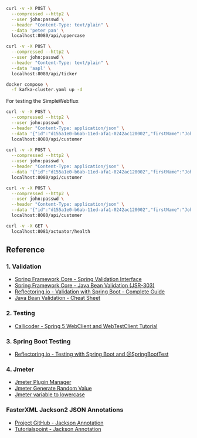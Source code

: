 ```bash
curl -v -X POST \
  --compressed --http2 \
  --user john:passwd \
  --header "Content-Type: text/plain" \
  --data 'peter pan' \
  localhost:8080/api/uppercase

curl -v -X POST \
  --compressed --http2 \
  --user john:passwd \
  --header "Content-Type: text/plain" \
  --data 'aapl' \
  localhost:8080/api/ticker
```

```bash
docker compose \
  -f kafka-cluster.yaml up -d
```

For testing the SimpleWebflux

```bash
curl -v -X POST \
  --compressed --http2 \
  --user john:passwd \
  --header "Content-Type: application/json" \
  --data '{"id":"d155a1e0-b6ab-11ed-afa1-0242ac120002","firstName":"Johnny","lastName":"Doe","email":"johnny.doe@gmail.com"}' \
  localhost:8080/api/customer
  
curl -v -X POST \
  --compressed --http2 \
  --user john:passwd \
  --header "Content-Type: application/json" \
  --data '{"id":"d155a1e0-b6ab-11ed-afa1-0242ac120002","firstName":"John","lastName":"Doe","email":"john.doe@gmail.com"}' \
  localhost:8080/api/customer

curl -v -X POST \
  --compressed --http2 \
  --user john:passwd \
  --header "Content-Type: application/json" \
  --data '{"id":"d155a1e0-b6ab-11ed-afa1-0242ac120002","firstName":"John","lastName":"Doe","email":"Invalid Email Address"}' \
  localhost:8080/api/customer
```
```bash
curl -v -X GET \
  localhost:8081/actuator/health
```

## Reference

### 1. Validation
* [Spring Framework Core - Spring Validation Interface](https://docs.spring.io/spring-framework/docs/current/reference/html/core.html#validator)
* [Spring Framework Core - Java Bean Validation (JSR-303)](https://docs.spring.io/spring-framework/docs/current/reference/html/core.html#validation-beanvalidation)
* [Reflectoring.io - Validation with Spring Boot - Complete Guide](https://reflectoring.io/bean-validation-with-spring-boot/)
* [Java Bean Validation - Cheat Sheet](https://nullbeans.com/the-java-bean-validation-cheet-sheet/)

### 2. Testing
* [Callicoder - Spring 5 WebClient and WebTestClient Tutorial](https://www.callicoder.com/spring-5-reactive-webclient-webtestclient-examples/)

### 3. Spring Boot Testing
* [Reflectoring.io - Testing with Spring Boot and @SpringBootTest](https://reflectoring.io/spring-boot-test/)

### 4. Jmeter 
* [Jmeter Plugin Manager](https://jmeter-plugins.org/wiki/PluginsManager/)
* [Jmeter Generate Random Value](https://hkrtrainings.com/jmeter-random-string#Jmeter)
* [Jmeter variable to lowercase](https://stackoverflow.com/questions/4755286/in-jmeter-and-beanshell-how-can-i-make-a-variable-lowercase)

### FasterXML Jackson2 JSON Annotations
* [Project GitHub - Jackson Annotation](https://github.com/FasterXML/jackson-annotations/wiki/Jackson-Annotations)
* [Tutorialspoint - Jackson Annotation](https://www.tutorialspoint.com/jackson_annotations/jackson_annotations_jsonsetter.htm)


